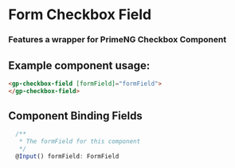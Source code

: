 # Form  Checkbox Field

### Features a wrapper for PrimeNG Checkbox Component

## Example component usage:

```html
<gp-checkbox-field [formField]="formField">
</gp-checkbox-field>
```

## Component Binding Fields

```typescript
  /**
   * The formField for this component
   */
  @Input() formField: FormField
```
